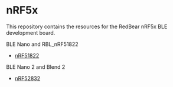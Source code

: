 # nRF5x

This repository contains the resources for the RedBear nRF5x BLE development board.

BLE Nano and RBL_nRF51822
* [nRF51822](./nRF51822)

BLE Nano 2 and Blend 2
* [nRF52832](./nRF52832)
